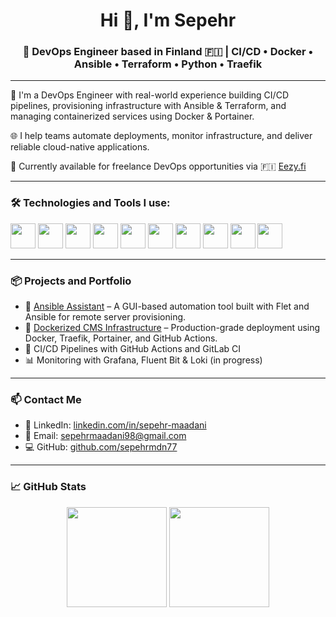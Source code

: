<h1 align="center">Hi 👋, I'm Sepehr</h1>
<h3 align="center">🚀 DevOps Engineer based in Finland 🇫🇮 | CI/CD • Docker • Ansible • Terraform • Python • Traefik</h3>

---

🔧 I'm a DevOps Engineer with real-world experience building CI/CD pipelines, provisioning infrastructure with Ansible & Terraform, and managing containerized services using Docker & Portainer.

🌐 I help teams automate deployments, monitor infrastructure, and deliver reliable cloud-native applications.

📍 Currently available for freelance DevOps opportunities via 🇫🇮 [Eezy.fi](https://www.eezy.fi)

---

### 🛠️ Technologies and Tools I use:
<p align="left">
  <img src="https://cdn.jsdelivr.net/gh/devicons/devicon/icons/linux/linux-original.svg" height="40" />
  <img src="https://cdn.jsdelivr.net/gh/devicons/devicon/icons/docker/docker-original.svg" height="40" />
  <img src="https://cdn.jsdelivr.net/gh/devicons/devicon/icons/terraform/terraform-original.svg" height="40" />
  <img src="https://cdn.jsdelivr.net/gh/devicons/devicon/icons/python/python-original.svg" height="40" />
  <img src="https://cdn.jsdelivr.net/gh/devicons/devicon/icons/bash/bash-original.svg" height="40" />
  <img src="https://cdn.jsdelivr.net/gh/devicons/devicon/icons/github/github-original.svg" height="40" />
  <img src="https://cdn.jsdelivr.net/gh/devicons/devicon/icons/ansible/ansible-original.svg" height="40" />
  <img src="https://cdn.jsdelivr.net/gh/devicons/devicon/icons/kubernetes/kubernetes-plain.svg" height="40" />
  <img src="https://cdn.jsdelivr.net/gh/devicons/devicon/icons/postgresql/postgresql-original.svg" height="40" />
  <img src="https://cdn.jsdelivr.net/gh/devicons/devicon/icons/vagrant/vagrant-original.svg" height="40" />
</p>

---

### 📦 Projects and Portfolio

- 🔧 [Ansible Assistant](https://github.com/sepehrmdn77/ansible_assistant) – A GUI-based automation tool built with Flet and Ansible for remote server provisioning.
- 🐳 [Dockerized CMS Infrastructure](https://github.com/sepehrmdn77) – Production-grade deployment using Docker, Traefik, Portainer, and GitHub Actions.
- 🔁 CI/CD Pipelines with GitHub Actions and GitLab CI
- 📊 Monitoring with Grafana, Fluent Bit & Loki (in progress)

---

### 📫 Contact Me

- 💼 LinkedIn: [linkedin.com/in/sepehr-maadani](https://linkedin.com/in/sepehr-maadani)
- 📩 Email: sepehrmaadani98@gmail.com
- 💻 GitHub: [github.com/sepehrmdn77](https://github.com/sepehrmdn77)

---

### 📈 GitHub Stats
<p align="center">
  <img src="https://github-readme-stats.vercel.app/api?username=sepehrmdn77&show_icons=true&theme=radical" height="160"/>
  <img src="https://github-readme-stats.vercel.app/api/top-langs/?username=sepehrmdn77&layout=compact&theme=radical" height="160"/>
</p>
